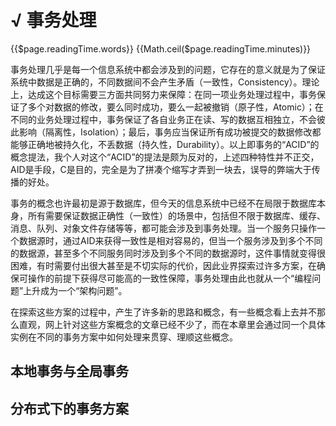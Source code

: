 # √ 事务处理 <Badge text="编写中" type="warning"/>

{{$page.readingTime.words}}
{{Math.ceil($page.readingTime.minutes)}} 

事务处理几乎是每一个信息系统中都会涉及到的问题，它存在的意义就是为了保证系统中数据是正确的，不同数据间不会产生矛盾（一致性，Consistency）。理论上，达成这个目标需要三方面共同努力来保障：在同一项业务处理过程中，事务保证了多个对数据的修改，要么同时成功，要么一起被撤销（原子性，Atomic）；在不同的业务处理过程中，事务保证了各自业务正在读、写的数据互相独立，不会彼此影响（隔离性，Isolation）；最后，事务应当保证所有成功被提交的数据修改都能够正确地被持久化，不丢数据（持久性，Durability）。以上即事务的“ACID”的概念提法，我个人对这个“ACID”的提法是颇为反对的，上述四种特性并不正交，AID是手段，C是目的，完全是为了拼凑个缩写才弄到一块去，误导的弊端大于传播的好处。

事务的概念也许最初是源于数据库，但今天的信息系统中已经不在局限于数据库本身，所有需要保证数据正确性（一致性）的场景中，包括但不限于数据库、缓存、消息、队列、对象文件存储等等，都可能会涉及到事务处理。当一个服务只操作一个数据源时，通过AID来获得一致性是相对容易的，但当一个服务涉及到多个不同的数据源，甚至多个不同服务同时涉及到多个不同的数据源时，这件事情就变得很困难，有时需要付出很大甚至是不切实际的代价，因此业界探索过许多方案，在确保可操作的前提下获得尽可能高的一致性保障，事务处理由此也就从一个“编程问题”上升成为一个“架构问题”。

在探索这些方案的过程中，产生了许多新的思路和概念，有一些概念看上去并不那么直观，网上针对这些方案概念的文章已经不少了，而在本章里会通过同一个具体实例在不同的事务方案中如何处理来贯穿、理顺这些概念。

## 本地事务与全局事务



## 分布式下的事务方案